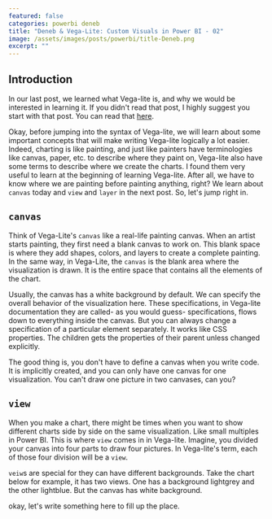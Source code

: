 ```yaml
---
featured: false
categories: powerbi deneb
title: "Deneb & Vega-Lite: Custom Visuals in Power BI - 02"
image: /assets/images/posts/powerbi/title-Deneb.png
excerpt: ""
---
```


## Introduction

In our last post, we learned what Vega-lite is, and why we would be interested in learning it. If you didn't read that post, I highly suggest you start with that post. You can read that [here](/posts/powerbi/deneb/deneb-and-vega-lite-01/).

Okay, before jumping into the syntax of Vega-lite, we will learn about some important concepts that will make writing Vega-lite logically a lot easier. Indeed, charting is like painting, and just like painters have terminologies like canvas, paper, etc. to describe where they paint on, Vega-lite also have some terms to describe where we create the charts. I found them very useful to learn at the beginning of learning Vega-lite. After all, we have to know where we are painting before painting anything, right? We learn about `canvas` today and `view` and `layer` in the next post. So, let's jump right in.

## `canvas`

Think of Vega-Lite's `canvas` like a real-life painting canvas. When an artist starts painting, they first need a blank canvas to work on. This blank space is where they add shapes, colors, and layers to create a complete painting. In the same way, in Vega-Lite, the `canvas` is the blank area where the visualization is drawn. It is the entire space that contains all the elements of the chart.

Usually, the canvas has a white background by default. We can specify the overall behavior of the visualization here. These specifications, in Vega-lite documentation they are called- as you would guess- specifications, flows down to everything inside the canvas. But you can always change a specification of a particular element separately. It works like CSS properties. The children gets the properties of their parent unless changed explicitly.

The good thing is, you don't have to define a canvas when you write code. It is implicitly created, and you can only have one canvas for one visualization. You can't draw one picture in two canvases, can you?

## `view`

When you make a chart, there might be times when you want to show different charts side by side on the same visualization. Like small multiples in Power BI. This is where `view` comes in in Vega-lite. Imagine, you divided your canvas into four parts to draw four pictures. In Vega-lite's term, each of those four division will be a `view`.

`veiw`s are special for they can have different backgrounds. Take the chart below for example, it has two views. One has a background lightgrey and the other lightblue. But the canvas has white background. 

<div id="chart-01"></div>

<script type="text/javascript">
    async function run() {
        const local = '/my_collections/trial.json';
        const spec = "https://raw.githubusercontent.com/vega/vega/master/docs/examples/bar-chart.vg.json";
        const trial = "https://raw.githubusercontent.com/nijobair/Vega-lite-Examples/master/trial.vg.json";

        const result = await vegaEmbed("#chart-01", local, {
            actions: true,
        });

        console.log(result);
    }

    run();
</script>

okay, let's write something here to fill up the place.